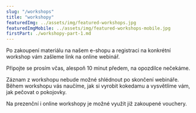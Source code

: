 ```yaml
---
slug: "/workshops"
title: "workshopy"
featuredImg: ../assets/img/featured-workshops.jpg
featuredImgMobile: ../assets/img/featured-workshops-mobile.jpg
firstPart: ./workshopy-part-1.md
---
```


Po zakoupení materiálu na našem e-shopu a registraci na konkrétní workshop vám zašleme link na online webinář.

Připojte se prosím včas, alespoň 10 minut předem, na opozdilce nečekáme.

Záznam z workshopu nebude možné shlédnout po skončení webináře. Během workshopu vás naučíme, jak si vyrobit kokedamu a vysvětlíme vám, jak pečovat o pokojovky.

Na prezenční i online workshopy je možné využít již zakoupené vouchery.
